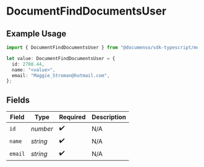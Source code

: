 # DocumentFindDocumentsUser

## Example Usage

```typescript
import { DocumentFindDocumentsUser } from "@documenso/sdk-typescript/models/operations";

let value: DocumentFindDocumentsUser = {
  id: 2708.44,
  name: "<value>",
  email: "Maggie_Stroman@hotmail.com",
};
```

## Fields

| Field              | Type               | Required           | Description        |
| ------------------ | ------------------ | ------------------ | ------------------ |
| `id`               | *number*           | :heavy_check_mark: | N/A                |
| `name`             | *string*           | :heavy_check_mark: | N/A                |
| `email`            | *string*           | :heavy_check_mark: | N/A                |